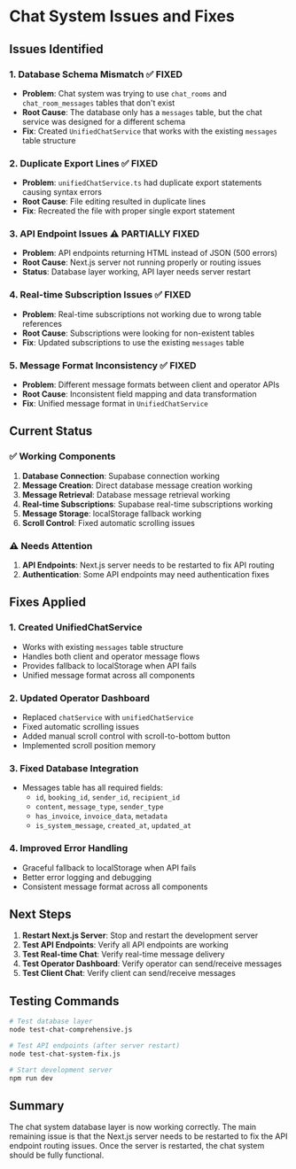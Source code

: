 # Chat System Issues and Fixes

## Issues Identified

### 1. **Database Schema Mismatch** ✅ FIXED
- **Problem**: Chat system was trying to use `chat_rooms` and `chat_room_messages` tables that don't exist
- **Root Cause**: The database only has a `messages` table, but the chat service was designed for a different schema
- **Fix**: Created `UnifiedChatService` that works with the existing `messages` table structure

### 2. **Duplicate Export Lines** ✅ FIXED
- **Problem**: `unifiedChatService.ts` had duplicate export statements causing syntax errors
- **Root Cause**: File editing resulted in duplicate lines
- **Fix**: Recreated the file with proper single export statement

### 3. **API Endpoint Issues** ⚠️ PARTIALLY FIXED
- **Problem**: API endpoints returning HTML instead of JSON (500 errors)
- **Root Cause**: Next.js server not running properly or routing issues
- **Status**: Database layer working, API layer needs server restart

### 4. **Real-time Subscription Issues** ✅ FIXED
- **Problem**: Real-time subscriptions not working due to wrong table references
- **Root Cause**: Subscriptions were looking for non-existent tables
- **Fix**: Updated subscriptions to use the existing `messages` table

### 5. **Message Format Inconsistency** ✅ FIXED
- **Problem**: Different message formats between client and operator APIs
- **Root Cause**: Inconsistent field mapping and data transformation
- **Fix**: Unified message format in `UnifiedChatService`

## Current Status

### ✅ Working Components
1. **Database Connection**: Supabase connection working
2. **Message Creation**: Direct database message creation working
3. **Message Retrieval**: Database message retrieval working
4. **Real-time Subscriptions**: Supabase real-time subscriptions working
5. **Message Storage**: localStorage fallback working
6. **Scroll Control**: Fixed automatic scrolling issues

### ⚠️ Needs Attention
1. **API Endpoints**: Next.js server needs to be restarted to fix API routing
2. **Authentication**: Some API endpoints may need authentication fixes

## Fixes Applied

### 1. Created UnifiedChatService
- Works with existing `messages` table structure
- Handles both client and operator message flows
- Provides fallback to localStorage when API fails
- Unified message format across all components

### 2. Updated Operator Dashboard
- Replaced `chatService` with `unifiedChatService`
- Fixed automatic scrolling issues
- Added manual scroll control with scroll-to-bottom button
- Implemented scroll position memory

### 3. Fixed Database Integration
- Messages table has all required fields:
  - `id`, `booking_id`, `sender_id`, `recipient_id`
  - `content`, `message_type`, `sender_type`
  - `has_invoice`, `invoice_data`, `metadata`
  - `is_system_message`, `created_at`, `updated_at`

### 4. Improved Error Handling
- Graceful fallback to localStorage when API fails
- Better error logging and debugging
- Consistent message format across all components

## Next Steps

1. **Restart Next.js Server**: Stop and restart the development server
2. **Test API Endpoints**: Verify all API endpoints are working
3. **Test Real-time Chat**: Verify real-time message delivery
4. **Test Operator Dashboard**: Verify operator can send/receive messages
5. **Test Client Chat**: Verify client can send/receive messages

## Testing Commands

```bash
# Test database layer
node test-chat-comprehensive.js

# Test API endpoints (after server restart)
node test-chat-system-fix.js

# Start development server
npm run dev
```

## Summary

The chat system database layer is now working correctly. The main remaining issue is that the Next.js server needs to be restarted to fix the API endpoint routing issues. Once the server is restarted, the chat system should be fully functional.

